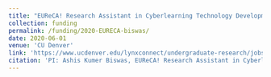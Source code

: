 ```yaml
---
title: "EUReCA! Research Assistant in Cyberlearning Technology Development"
collection: funding
permalink: /funding/2020-EURECA-biswas/
date: 2020-06-01
venue: 'CU Denver'
link: 'https://www.ucdenver.edu/lynxconnect/undergraduate-research/jobs#ac-eurca-student-assistants-01'
citation: 'PI: Ashis Kumer Biswas, EUReCA! Research Assistant in Cyberlearning Technology Development, Sponsor: <b>EUReCA! Ofﬁce of Undergraduate Research & Creative Activities, CU Denver</b>, Award amount: $6,000, Awarded: 09/2020.'
---
```

